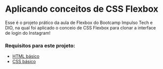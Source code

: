 # Aplicando conceitos de CSS Flexbox

Esse é o projeto prático da  aula de Flexbox do Bootcamp Impulso Tech e DIO, na qual foi aplicado o conceio de CSS Flexbox para clonar a interface de login do Instagram! 

### Requisitos para este projeto:

* [HTML básico](https://www.w3schools.com/html/)
* [CSS básico](https://developer.mozilla.org/pt-BR/docs/Web/CSS)


